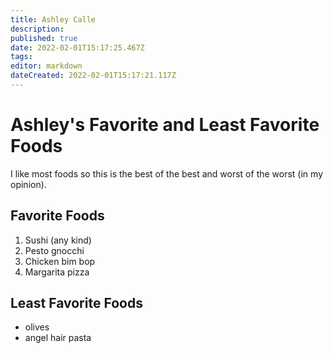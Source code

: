 ```yaml
---
title: Ashley Calle
description: 
published: true
date: 2022-02-01T15:17:25.467Z
tags: 
editor: markdown
dateCreated: 2022-02-01T15:17:21.117Z
---
```


# Ashley's Favorite and Least Favorite Foods
I like most foods so this is the best of the best and worst of the worst (in my opinion).
## Favorite Foods
1. Sushi (any kind)
2. Pesto gnocchi
3. Chicken bim bop
4. Margarita pizza
## Least Favorite Foods
- olives
- angel hair pasta

